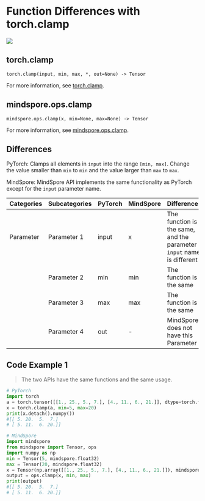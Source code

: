 # Function Differences with torch.clamp

<a href="https://gitee.com/mindspore/docs/blob/master/docs/mindspore/source_en/note/api_mapping/pytorch_diff/clamp.md" target="_blank"><img src="https://mindspore-website.obs.cn-north-4.myhuaweicloud.com/website-images/master/resource/_static/logo_source_en.png"></a>

## torch.clamp

```text
torch.clamp(input, min, max, *, out=None) -> Tensor
```

For more information, see [torch.clamp](https://pytorch.org/docs/1.8.1/generated/torch.clamp.html).

## mindspore.ops.clamp

```text
mindspore.ops.clamp(x, min=None, max=None) -> Tensor
```

For more information, see [mindspore.ops.clamp](https://mindspore.cn/docs/en/master/api_python/ops/mindspore.ops.clamp.html).

## Differences

PyTorch: Clamps all elements in `input` into the range `[min, max]`. Change the value smaller than `min` to `min` and the value larger than `max` to `max`.

MindSpore: MindSpore API implements the same functionality as PyTorch except for the `input` parameter name.

| Categories | Subcategories | PyTorch | MindSpore | Differences       |
| --- |---------------|---------| --- |-------------------------------------------------------------------|
|Parameter | Parameter 1 | input   | x | The function is the same, and the parameter `input` name is different |
| | Parameter 2   | min  | min | The function is the same          |
| | Parameter 3   | max  | max | The function is the same          |
| | Parameter 4   | out  | - | MindSpore does not have this Parameter      |

## Code Example 1

> The two APIs have the same functions and the same usage.

```python
# PyTorch
import torch
a = torch.tensor([[1., 25., 5., 7.], [4., 11., 6., 21.]], dtype=torch.float32)
x = torch.clamp(a, min=5, max=20)
print(x.detach().numpy())
#[[ 5. 20.  5.  7.]
# [ 5. 11.  6. 20.]]

# MindSpore
import mindspore
from mindspore import Tensor, ops
import numpy as np
min = Tensor(5, mindspore.float32)
max = Tensor(20, mindspore.float32)
x = Tensor(np.array([[1., 25., 5., 7.], [4., 11., 6., 21.]]), mindspore.float32)
output = ops.clamp(x, min, max)
print(output)
#[[ 5. 20.  5.  7.]
# [ 5. 11.  6. 20.]]
```
